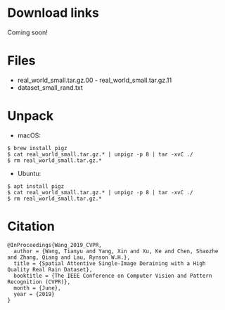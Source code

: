 # Download links

Coming soon!


# Files

* real_world_small.tar.gz.00 - real_world_small.tar.gz.11
* dataset_small_rand.txt

# Unpack

* macOS:

```
$ brew install pigz
$ cat real_world_small.tar.gz.* | unpigz -p 8 | tar -xvC ./
$ rm real_world_small.tar.gz.*
```

* Ubuntu:

```
$ apt install pigz
$ cat real_world_small.tar.gz.* | unpigz -p 8 | tar -xvC ./
$ rm real_world_small.tar.gz.*
```
# Citation


```
@InProceedings{Wang_2019_CVPR,
  author = {Wang, Tianyu and Yang, Xin and Xu, Ke and Chen, Shaozhe and Zhang, Qiang and Lau, Rynson W.H.},
  title = {Spatial Attentive Single-Image Deraining with a High Quality Real Rain Dataset},
  booktitle = {The IEEE Conference on Computer Vision and Pattern Recognition (CVPR)},
  month = {June},
  year = {2019}
}
```